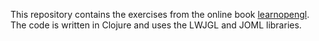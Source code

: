 This repository contains the exercises from the online book [learnopengl](learnopengl.com). The code is written in Clojure and uses the LWJGL and JOML libraries.
